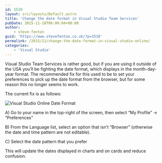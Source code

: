 ```yaml
---
id: 1510
layout: src/layouts/Default.astro
title: 'Change the date format in Visual Studio Team Services'
pubDate: 2015-11-18T06:00:04+00:00
author:
    - steve-fenton
guid: 'https://www.stevefenton.co.uk/?p=1510'
permalink: /2015/11/change-the-date-format-in-visual-studio-online/
categories:
    - 'Visual Studio'
---
```


Visual Studio Team Services is rather good, but if you are using it outside of the USA you’ll be fighting the date format, which displays in the month-day-year format. The recommended fix for this used to be to set your preferences to pick up the date format from the browser, but for some reason this no longer seems to work.

The current fix is as follows:

![Visual Studio Online Date Format](https://www.stevefenton.co.uk/wp-content/uploads/2015/11/visual-studio-online-date-format.png)

A) Go to your name in the top-right of the screen, then select “My Profile” -&gt; “Preferences”

B) From the Language list, select an option that isn’t “Browser” (otherwise the date and time pattern are not editable).

C) Select the date pattern that you prefer

This will update the dates displayed in charts and on cards and reduce confusion.